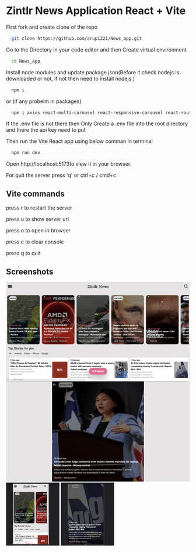 # Zintlr News Application React + Vite


<p>First fork and  create clone of the repo</p>

```bash
  git clone https://github.com/arup1221/News_app.git
```
<p>Go to the Directory in your code editor and then Create virtual environment</p>

```bash
  cd News_app
```
<p>Install node modules and update package.json(Before it check nodejs is downloaded or not, if not then need to install nodejs )</p>

```bash
  npm i
```
<p>or (if any probelm in packages)</p>

```bash
  npm i axios react-multi-carousel react-responsive-carousel react-router-dom react-icons
```

<p> If the .env file is not there then Only Create a .env file into the root directory and there the api key need to put</p>
<p>Then run the Vite React app using below comman in terminal</p>

```bash
  npm run dev
```

 <p> Open http://localhost:5173to view it in your browser. </p>
<p>For quit the server press  'q' or ctrl+c / cmd+c </p>

## Vite commands
<p> press r to restart the server</p>

  <p>press u to show server url</p>
  
  <p>press o to open in browser</p>
  
  <p>press c to clear console</p>
  
  <p>press q to quit</p>


## Screenshots
<img width="960" alt="Screenshot 2023-08-28 at 9.49.07 PM.png" src="https://github.com/arup1221/News_app/blob/master/src/assets/Screenshot%202023-08-28%20at%209.49.07%20PM.png">

<img width="960" alt="Screenshot 2023-08-28 at 9.49.29 PM.png" src="https://github.com/arup1221/News_app/blob/master/src/assets/Screenshot%202023-08-28%20at%209.49.29%20PM.png">




<img width="146" alt="Screenshot 2023-08-28 at 9.52.17 PM.png" src="https://github.com/arup1221/News_app/blob/master/src/assets/Screenshot%202023-08-28%20at%209.52.17%20PM.png">

<img width="146" alt="Screenshot 2023-08-28 at 9.52.30 PM.png" src="https://github.com/arup1221/News_app/blob/master/src/assets/Screenshot%202023-08-28%20at%209.52.30%20PM.png">

